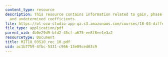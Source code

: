```yaml
---
content_type: resource
description: This resource contains information related to gain, phase lag, resonance
  and undetermined coefficients.
file: https://ol-ocw-studio-app-qa.s3.amazonaws.com/courses/18-03-differential-equations-spring-2010/ac1b77594fbc5331c96613e09ced63c9_MIT18_03S10_rec_10.pdf
file_type: application/pdf
parent_uid: 4b0e29d9-bfd2-45cf-a675-ee8f8ee1e3a2
resourcetype: Document
title: MIT18_03S10_rec_10.pdf
uid: ac1b7759-4fbc-5331-c966-13e09ced63c9
---
```

